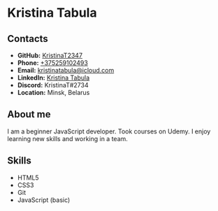 # Kristina Tabula


## Contacts

* **GitHub:** [KristinaT2347](https://github.com/KristinaT2347)
* **Phone:** [+375259102493](tel:+375259102493)
* **Email:** <kristinatabula@icloud.com>
* **LinkedIn:** [Kristina Tabula](https://www.linkedin.com/in/kristinatabula/)
* **Discord:** KristinaT#2734
* **Location:** Minsk, Belarus

## About me

I am a beginner JavaScript developer. Took courses on Udemy. I enjoy learning new skills and working in a team.


## Skills

* HTML5
* CSS3
* Git
* JavaScript (basic)








